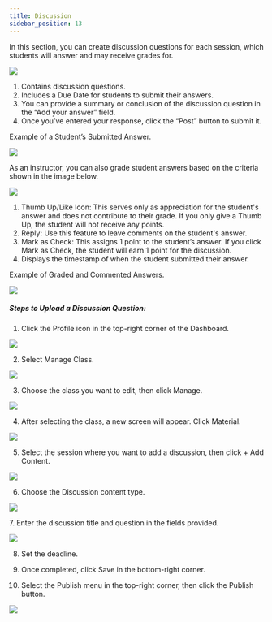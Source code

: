 ```yaml
---
title: Discussion
sidebar_position: 13
---
```


In this section, you can create discussion questions for each session, which students will answer and may receive grades for.

![](/img/diskusi_.jpg)

1. Contains discussion questions.
2. Includes a Due Date for students to submit their answers.
3. You can provide a summary or conclusion of the discussion question in the “Add your answer” field.
4. Once you’ve entered your response, click the “Post” button to submit it.


Example of a Student’s Submitted Answer.

![](/img/diskusi_1.jpg)

As an instructor, you can also grade student answers based on the criteria shown in the image below.

![](/img/diskusi_2.jpg)

1. Thumb Up/Like Icon: This serves only as appreciation for the student's answer and does not contribute to their grade. If you only give a Thumb Up, the student will not receive any points.
2. Reply: Use this feature to leave comments on the student's answer.
3. Mark as Check: This assigns 1 point to the student’s answer. If you click Mark as Check, the student will earn 1 point for the discussion.
4. Displays the timestamp of when the student submitted their answer.

Example of Graded and Commented Answers.

![](/img/diskusi_3.jpg)

##### Steps to Upload a Discussion Question:

1. Click the Profile icon in the top-right corner of the Dashboard.

![](/img/diskusi_4.jpg)

2. Select Manage Class.

![](/img/diskusi_5.jpg)

3. Choose the class you want to edit, then click Manage.

![](/img/diskusi_6.jpg)

4. After selecting the class, a new screen will appear. Click Material.

![](/img/diskusi_7.jpg)

5. Select the session where you want to add a discussion, then click + Add Content.

![](/img/diskusi_8.jpg)

6. Choose the Discussion content type.

![](/img/diskusi_9.jpg)

7. Enter the discussion title and question in the fields provided.

![](/img/diskusi_10.jpg)

8. Set the deadline.

9. Once completed, click Save in the bottom-right corner.

10. Select the Publish menu in the top-right corner, then click the Publish button.

![](/img/degree-lecture-publish.jpg)
